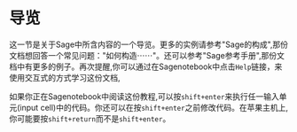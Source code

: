 # 导览

这一节是关于Sage中所含内容的一个导览。更多的实例请参考"Sage的构成",那份文档想回答一个常见问题："如何构造⋯⋯"。还可以参考"Sage参考手册",那份文档中有更多的例子。再次提醒,你可以通过在Sagenotebook中点击`Help`链接，来使用交互式的方式学习这份文档,

如果你正在Sagenotebook中阅读这份教程,可以按`shift+enter`来执行任一输入单元(input cell)中的代码。你还可以在按`shift+enter`之前修改代码。在苹果主机上,你可能要按`shift+return`而不是`shift+enter`。
